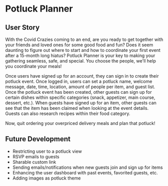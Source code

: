 # Potluck Planner

## User Story
With the Covid Crazies coming to an end, are you ready to get together with your friends and loved ones for some good food and fun? Does it seem daunting to figure out where to start and how to coordinate your first event after a 15-month long hiatus? Potluck Planner is your key to making your gathering seamless, safe, and special. You choose the people, we'll help you coordinate your meals!

Once users have signed up for an account, they can sign in to create their potluck event. Once logged in, users can set a potluck name, welcome message, date, time, location, amount of people per item, and guest list. Once the potluck event has been created, other guests can sign up for certain dishes within specific categories (snack, appetizer, main course, dessert, etc.). When guests have signed up for an item, other guests can see that the item has been claimed when looking at the event details. Guests can also research recipes within their food category.

Now, quit ordering your overpriced delivery meals and plan that potluck!

## Future Development

- Restricting user to a potluck view
- RSVP emails to guests
- Sharable custom link
- Sending emails/notifications when new guests join and sign up for items
- Enhancing the user dashboard with past events, favorited guests, etc.
- Adding images as potluck theme